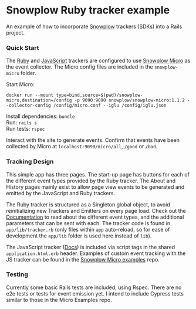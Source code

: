 # Snowplow Ruby tracker example

An example of how to incorporate [Snowplow](https://snowplowanalytics.com/) trackers (SDKs) into a Rails project.

### Quick Start

The [Ruby](https://github.com/snowplow/snowplow-ruby-tracker) and [JavaScript](https://github.com/snowplow/snowplow-javascript-tracker) trackers are configured to use [Snowplow Micro](https://github.com/snowplow-incubator/snowplow-micro) as the event collector. The Micro config files are included in the `snowplow-micro` folder.

Start Micro:

```
docker run --mount type=bind,source=$(pwd)/snowplow-micro,destination=/config -p 9090:9090 snowplow/snowplow-micro:1.1.2 --collector-config /config/micro.conf --iglu /config/iglu.json
```

Install dependencies: `bundle`  
Run: `rails s`  
Run tests: `rspec`

Interact with the site to generate events. Confirm that events have been collected by Micro at `localhost:9090/micro/all`, `/good` or `/bad`.

### Tracking Design

This simple app has three pages. The start-up page has buttons for each of the different event types provided by the Ruby tracker. The About and History pages mainly exist to allow page view events to be generated and emitted by the JavaScript and Ruby trackers.

The Ruby tracker is structured as a Singleton global object, to avoid reinitializing new Trackers and Emitters on every page load. Check out the [Documentation](https://docs.snowplowanalytics.com/docs/collecting-data/collecting-from-own-applications/ruby-tracker/) to read about the different event types, and the additional parameters that can be sent with each. The tracker code is found in `app/lib/tracker.rb` (only files within `app` auto-reload, so for ease of development the `app/lib` folder is used here instead of `lib`).

The JavaScript tracker ([Docs](https://docs.snowplowanalytics.com/docs/collecting-data/collecting-from-own-applications/javascript-trackers/javascript-tracker/)) is included via script tags in the shared `application.html.erb` header. Examples of custom event tracking with the JS tracker can be found in the [Snowplow Micro examples](https://github.com/snowplow-incubator/snowplow-micro-examples) repo.

### Testing

Currently some basic Rails tests are included, using Rspec. There are no e2e tests or tests for event emission yet. I intend to include Cypress tests similar to those in the Micro Examples repo.

